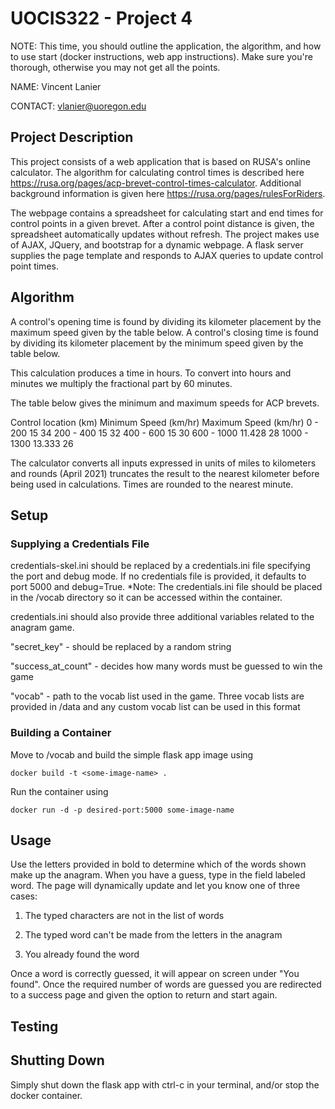 # UOCIS322 - Project 4 

NOTE: This time, you should outline the application, the algorithm, and how to use start (docker instructions, web app instructions). Make sure you're thorough, otherwise you may not get all the points.

NAME: Vincent Lanier

CONTACT: vlanier@uoregon.edu

## Project Description

This project consists of a web application that is based on RUSA's online calculator. The algorithm for calculating control times is described here https://rusa.org/pages/acp-brevet-control-times-calculator. Additional background information is given here https://rusa.org/pages/rulesForRiders.

The webpage contains a spreadsheet for calculating start and end times for control points in a given brevet. After a control point distance is given, the spreadsheet automatically updates without refresh. The project makes use of AJAX, JQuery, and bootstrap for a dynamic webpage. A flask server supplies the page template and responds to AJAX queries to update control point times. 

## Algorithm

A control's opening time is found by dividing its kilometer placement by the maximum speed given by the table below.
A control's closing time is found by dividing its kilometer placement by the minimum speed given by the table below.

This calculation produces a time in hours. To convert into hours and minutes we multiply the fractional part by 60 minutes.

The table below gives the minimum and maximum speeds for ACP brevets.

Control location (km)	Minimum Speed (km/hr)	Maximum Speed (km/hr)
0 - 200	15	34
200 - 400	15	32
400 - 600	15	30
600 - 1000	11.428	28
1000 - 1300	13.333	26

The calculator converts all inputs expressed in units of miles to kilometers and rounds (April 2021) truncates the result to the nearest kilometer before being used in calculations. Times are rounded to the nearest minute.

## Setup

### Supplying a Credentials File

credentials-skel.ini should be replaced by a credentials.ini file specifying the port and debug mode. If no credentials file is provided, it defaults to port 5000 and debug=True. *Note: The credentials.ini file should be placed in the /vocab directory so it can be accessed within the container.

credentials.ini should also provide three additional variables related to the anagram game.

"secret_key" - should be replaced by a random string

"success_at_count" - decides how many words must be guessed to win the game

"vocab" - path to the vocab list used in the game. Three vocab lists are provided in /data and any custom vocab list can be used in this format

### Building a Container

Move to /vocab and build the simple flask app image using

```
docker build -t <some-image-name> .
```

Run the container using

```
docker run -d -p desired-port:5000 some-image-name
```

## Usage

Use the letters provided in bold to determine which of the words shown make up the anagram. When you have a guess, type in the field labeled word. 
The page will dynamically update and let you know one of three cases: 

1) The typed characters are not in the list of words

2) The typed word can't be made from the letters in the anagram

3) You already found the word

Once a word is correctly guessed, it will appear on screen under "You found". Once the required number of words are guessed you are redirected to a success page and given the option to return and start again.

## Testing

## Shutting Down

Simply shut down the flask app with ctrl-c in your terminal, and/or stop the docker container.